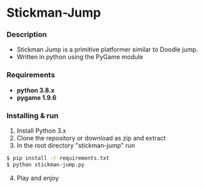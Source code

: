 # Stickman-Jump

### Description
* Stickman Jump is a primitive platformer similar to Doodle jump.
* Written in python using the PyGame module

### Requirements

* **python 3.8.x**
* **pygame 1.9.6**

### Installing & run
1. Install Python 3.x
2. Clone the repository or download as zip and extract
3. In the root directory "stickman-jump" run

```bash
$ pip install -r requirements.txt
$ python stickman-jump.py
```
4. Play and enjoy
